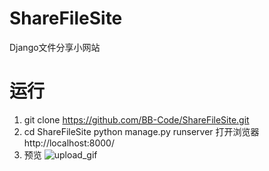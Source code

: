 # ShareFileSite
Django文件分享小网站

# 运行
1. git clone https://github.com/BB-Code/ShareFileSite.git
2. cd ShareFileSite 
   python manage.py runserver
   打开浏览器 http://localhost:8000/
3. 预览
![upload_gif](http://oz3a870bn.bkt.clouddn.com/gifupload.gif)